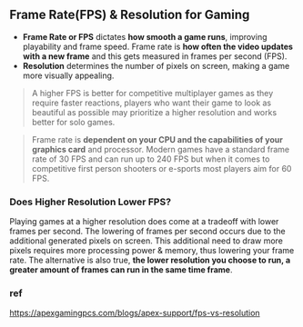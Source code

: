 ## Frame Rate(FPS) & Resolution for Gaming 

- **Frame Rate or FPS** dictates **how smooth a game runs**, improving playability and frame speed. Frame rate is **how often the video updates with a new frame** and this gets measured in frames per second (FPS).
- **Resolution** determines the number of pixels on screen, making a game more visually appealing.


> A higher FPS is better for competitive multiplayer games as they require faster reactions, players who want their game to look as beautiful as possible may prioritize a higher resolution and works better for solo games.


>  Frame rate is **dependent on your CPU and the capabilities of your graphics card** and processor. Modern games have a standard frame rate of 30 FPS and can run up to 240 FPS but when it comes to competitive first person shooters or e-sports most players aim for 60 FPS.

### Does Higher Resolution Lower FPS?
Playing games at a higher resolution does come at a tradeoff with lower frames per second. The lowering of frames per second occurs due to the additional generated pixels on screen. This additional need to draw more pixels requires more processing power & memory, thus lowering your frame rate. The alternative is also true, **the lower resolution you choose to run, a greater amount of frames can run in the same time frame**.






### ref
https://apexgamingpcs.com/blogs/apex-support/fps-vs-resolution

